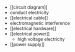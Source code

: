 - [[circuit diagram]]
- conduct electricity
- [[electrical cable]]
- electromagnetic interference
- [[electrical hardware]]
- [[electrical power]]
    - high voltage electricity
- [[power supply]]
